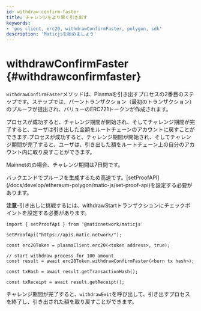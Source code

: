 ```yaml
---
id: withdraw-confirm-faster
title: チャレンジをより早く引き出す
keywords:
- 'pos client, erc20, withdrawConfirmFaster, polygon, sdk'
description: 'Maticjsを始めましょう'
---
```


# withdrawConfirmFaster {#withdrawconfirmfaster}

`withdrawConfirmFaster`メソッドは、Plasmaを引き出すプロセスの2番目のステップです。ステップでは、バーントランザクション（最初のトランザクション）のプルーフが提出され、バリューのERC721トークンが作成されます。

プロセスが成功すると、チャレンジ期間が開始され、そしてチャレンジ期間が完了すると、ユーザは引き出した金額をルートチェーンのアカウントに戻すことができます.プロセスが成功すると、チャレンジ期間が開始され、そしてチャレンジ期間が完了すると、ユーザは、引き出した額をルートチェーン上の自分のアカウント内に取り戻すことができます。

Mainnetのの場合、チャレンジ期間は7日間です。

<div class="highlight mb-20px mt-20px">バックエンドでプルーフを生成するため高速です。[setProofAPI](/docs/develop/ethereum-polygon/matic-js/set-proof-api)を設定する必要があります。</div>

**注意**-引き出しに挑戦するには、withdrawStartトランザクションにチェックポイントを設定する必要があります。

```
import { setProofApi } from '@maticnetwork/maticjs'

setProofApi("https://apis.matic.network/");

const erc20Token = plasmaClient.erc20(<token address>, true);

// start withdraw process for 100 amount
const result = await erc20Token.withdrawConfirmFaster(<burn tx hash>);

const txHash = await result.getTransactionHash();

const txReceipt = await result.getReceipt();

```

チャレンジ期間が完了すると、`withdrawExit`を呼び出して、引き出すプロセスを終了し、引き出された額を取り戻すことができます。
